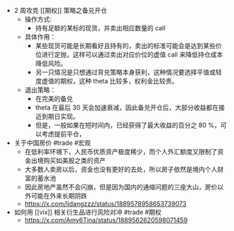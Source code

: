- 2 周攻克 [[期权]] 策略之备兑开仓
	- 操作方式:
		- 持有足额的某标的现货，并卖出相应数量的 call
	- 具体作用：
		- 某些现货可能是长期看好且持有的，卖出的标准可能会是达到某些价位进行定抛，这样可以通过卖出对应价位的虚值 call 来降低持仓成本降低风险。
		- 另一只情况是只想通过背兑策略本身获利，这种情况要选择平值或轻度虚值的期权，这种 theta 比较多，权利金比较贵。
	- 退出策略：
		- 在完美的备兑
		- theta 在最后 30 天会加速衰减，因此备兑开仓后，大部分收益都在接近到期日实现。
		- 但是，一般如果在短时间内，已经获得了最大收益的百分之 80 %，可以考虑提前平仓，
- 关于中国房价 #trade #宏观
	- 在低利率环境下，人民币优质资产极度稀少，而个人外汇额度又限制了资金出境购买如美股之类的资产
	- 大多数人卖房以后，资金也没有更好的去处，所以房子依然是境内个人财富的蓄水池
	- 因此房地产虽然不会闪崩，但是因为国内的通缩问题的三座大山，房价以外可能在外来长期阴跌
	- https://x.com/lidangzzz/status/1889578958653739073
- 如何用 [[vix]] 相关衍生品进行风险对冲 #trade #期权
	- https://x.com/Amy6Tina/status/1889562620598071459